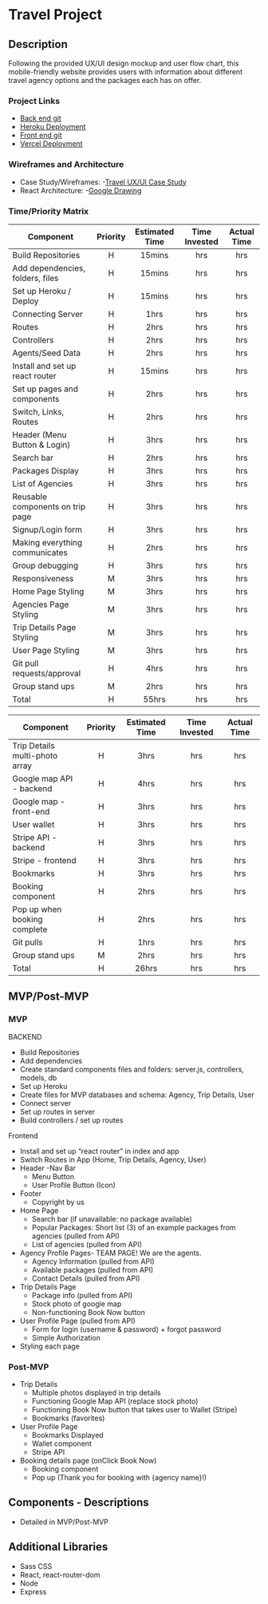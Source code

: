 # Travel Project

## Description

Following the provided UX/UI design mockup and user flow chart, this mobile-friendly website provides users with information about different travel agency options and the packages each has on offer.

### Project Links

- [Back end git](https://github.com/cjmccaskill/travel-project-api)
- [Heroku Deployment](https://git.heroku.com/act-travel-project-api.git)
- [Front end git](https://github.com/cjmccaskill/travel-project)
- [Vercel Deployment](https://travel-project-roan.vercel.app/)

### Wireframes and Architecture

- Case Study/Wireframes: -[Travel UX/UI Case Study](https://www.behance.net/gallery/113994573/Travel-UX-UI-Case-Study)
- React Architecture: -[Google Drawing](https://docs.google.com/drawings/d/109tQeno3x7RAncPOPWyMaAGegVcCYWDEcV__CNTLyWM/edit?usp=sharing)

### Time/Priority Matrix

| Component                        | Priority | Estimated Time | Time Invested | Actual Time |
| -------------------------------- | :------: | :------------: | :-----------: | :---------: |
| Build Repositories               |    H     |     15mins     |      hrs      |     hrs     |
| Add dependencies, folders, files |    H     |     15mins     |      hrs      |     hrs     |
| Set up Heroku / Deploy           |    H     |     15mins     |      hrs      |     hrs     |
| Connecting Server                |    H     |      1hrs      |      hrs      |     hrs     |
| Routes                           |    H     |      2hrs      |      hrs      |     hrs     |
| Controllers                      |    H     |      2hrs      |      hrs      |     hrs     |
| Agents/Seed Data                 |    H     |      2hrs      |      hrs      |     hrs     |
| Install and set up react router  |    H     |     15mins     |      hrs      |     hrs     |
| Set up pages and components      |    H     |      2hrs      |      hrs      |     hrs     |
| Switch, Links, Routes            |    H     |      2hrs      |      hrs      |     hrs     |
| Header (Menu Button & Login)     |    H     |      3hrs      |      hrs      |     hrs     |
| Search bar                       |    H     |      2hrs      |      hrs      |     hrs     |
| Packages Display                 |    H     |      3hrs      |      hrs      |     hrs     |
| List of Agencies                 |    H     |      3hrs      |      hrs      |     hrs     |
| Reusable components on trip page |    H     |      3hrs      |      hrs      |     hrs     |
| Signup/Login form                |    H     |      3hrs      |      hrs      |     hrs     |
| Making everything communicates   |    H     |      2hrs      |      hrs      |     hrs     |
| Group debugging                  |    H     |      3hrs      |      hrs      |     hrs     |
| Responsiveness                   |    M     |      3hrs      |      hrs      |     hrs     |
| Home Page Styling                |    M     |      3hrs      |      hrs      |     hrs     |
| Agencies Page Styling            |    M     |      3hrs      |      hrs      |     hrs     |
| Trip Details Page Styling        |    M     |      3hrs      |      hrs      |     hrs     |
| User Page Styling                |    M     |      3hrs      |      hrs      |     hrs     |
| Git pull requests/approval       |    H     |      4hrs      |      hrs      |     hrs     |
| Group stand ups                  |    M     |      2hrs      |      hrs      |     hrs     |
| Total                            |    H     |     55hrs      |      hrs      |     hrs     |

| Component                      | Priority | Estimated Time | Time Invested | Actual Time |
| ------------------------------ | :------: | :------------: | :-----------: | :---------: |
| Trip Details multi-photo array |    H     |      3hrs      |      hrs      |     hrs     |
| Google map API - backend       |    H     |      4hrs      |      hrs      |     hrs     |
| Google map - front-end         |    H     |      3hrs      |      hrs      |     hrs     |
| User wallet                    |    H     |      3hrs      |      hrs      |     hrs     |
| Stripe API - backend           |    H     |      3hrs      |      hrs      |     hrs     |
| Stripe - frontend              |    H     |      3hrs      |      hrs      |     hrs     |
| Bookmarks                      |    H     |      3hrs      |      hrs      |     hrs     |
| Booking component              |    H     |      2hrs      |      hrs      |     hrs     |
| Pop up when booking complete   |    H     |      2hrs      |      hrs      |     hrs     |
| Git pulls                      |    H     |      1hrs      |      hrs      |     hrs     |
| Group stand ups                |    M     |      2hrs      |      hrs      |     hrs     |
| Total                          |    H     |     26hrs      |      hrs      |     hrs     |

## MVP/Post-MVP

### MVP

BACKEND

- Build Repositories
- Add dependencies
- Create standard components files and folders: server.js, controllers, models, db
- Set up Heroku
- Create files for MVP databases and schema: Agency, Trip Details, User
- Connect server
- Set up routes in server
- Build controllers / set up routes

Frontend

- Install and set up “react router” in index and app
- Switch Routes in App (Home, Trip Details, Agency, User)
- Header
  -Nav Bar
  - Menu Button
  - User Profile Button (Icon)
- Footer
  - Copyright by us
- Home Page
  - Search bar (if unavailable: no package available)
  - Popular Packages: Short list (3) of an example packages from agencies (pulled from API)
  - List of agencies (pulled from API)
- Agency Profile Pages- TEAM PAGE! We are the agents.
  - Agency Information (pulled from API)
  - Available packages (pulled from API)
  - Contact Details (pulled from API)
- Trip Details Page
  - Package info (pulled from API)
  - Stock photo of google map
  - Non-functioning Book Now button
- User Profile Page (pulled from API)
  - Form for login (username & password) + forgot password
  - Simple Authorization
- Styling each page

### Post-MVP

- Trip Details
  - Multiple photos displayed in trip details
  - Functioning Google Map API (replace stock photo)
  - Functioning Book Now button that takes user to Wallet (Stripe)
  - Bookmarks (favorites)
- User Profile Page
  - Bookmarks Displayed
  - Wallet component
  - Stripe API
- Booking details page (onClick Book Now)
  - Booking component
  - Pop up (Thank you for booking with {agency name}!)

## Components - Descriptions

- Detailed in MVP/Post-MVP

## Additional Libraries

- Sass CSS
- React, react-router-dom
- Node
- Express
